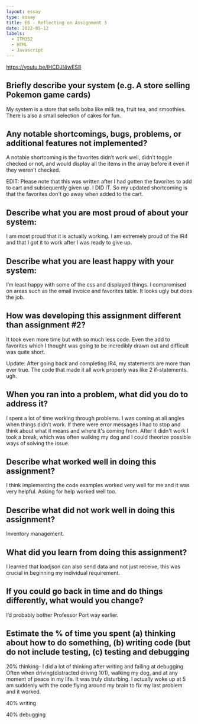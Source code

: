 ```yaml
---
layout: essay
type: essay
title: E6 - Reflecting on Assignment 3
date: 2022-05-12
labels:
  - ITM352
  - HTML
  - Javascript
---
```

https://youtu.be/lHCDJI4wES8

## Briefly describe your system (e.g. A store selling Pokemon game cards)
My system is a store that sells boba like milk tea, fruit tea, and smoothies. There is also a small selection of cakes for fun.
## Any notable shortcomings, bugs, problems, or additional features not implemented?
A notable shortcoming is the favorites didn’t work well, didn’t toggle checked or not, and would display all the items in the array before it even if they weren’t checked. 

EDIT: Please note that this was written after I had gotten the favorites to add to cart and subsequently given up. I DID IT. So my updated shortcoming is that the favorites don't go away when added to the cart. 
## Describe what you are most proud of about your system:
I am most proud that it is actually working. I am extremely proud of the IR4 and that I got it to work after I was ready to give up. 
## Describe what you are least happy with your system:
I’m least happy with some of the css and displayed things. I compromised on areas such as the email invoice and favorites table. It looks ugly but does the job.
## How was developing this assignment different than assignment #2?
It took even more time but with so much less code. Even the add to favorites which I thought was going to be incredibly drawn out and difficult was quite short.

Update: After going back and completing IR4, my statements are more than ever true. The code that made it all work properly was like 2 if-statements. ugh.
## When you ran into a problem, what did you do to address it?
I spent a lot of time working through problems. I was coming at all angles when things didn’t work. If there were error messages I had to stop and think about what it means and where it's coming from. After it didn't work I took a break, which was often walking my dog and I could theorize possible ways of solving the issue.
## Describe what worked well in doing this assignment?
I think implementing the code examples worked very well for me and it was very helpful. Asking for help worked well too.
## Describe what did not work well in doing this assignment?
Inventory management.
## What did you learn from doing this assignment?
I learned that loadjson can also send data and not just receive, this was crucial in beginning my individual requirement.
## If you could go back in time and do things differently, what would you change?
I’d probably bother Professor Port way earlier.
## Estimate the % of time you spent (a) thinking about how to do something, (b) writing code (but do not include testing, (c) testing and debugging
20% thinking- I did a lot of thinking after writing and failing at debugging. Often when driving(distracted driving 101), walking my dog, and at any moment of peace in my life. It was truly disturbing. I actually woke up at 5 am suddenly with the code flying around my brain to fix my last problem and it worked.

40% writing

40% debugging
 

